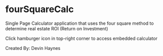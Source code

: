 # fourSquareCalc
Single Page Calculator application that uses the four square method to determine real estate ROI (Return on Investment)

Click hamburger icon in top-right corner to access embedded calculator

Created By: Devin Haynes
